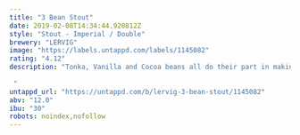 ```yaml
---
title: "3 Bean Stout"
date: 2019-02-08T14:34:44.920812Z
style: "Stout - Imperial / Double"
brewery: "LERVIG"
image: "https://labels.untappd.com/labels/1145082"
rating: "4.12"
description: "Tonka, Vanilla and Cocoa beans all do their part in making this a truly complex and unique stout while delivering the dark quality you’ve come to expect from Lervig. Plant the magic beans!  "
untappd_url: "https://untappd.com/b/lervig-3-bean-stout/1145082"
abv: "12.0"
ibu: "30"
robots: noindex,nofollow
---
```

